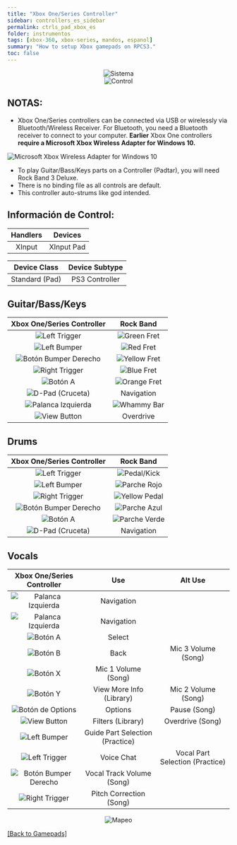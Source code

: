 ```yaml
---
title: "Xbox One/Series Controller"
sidebar: controllers_es_sidebar
permalink: ctrls_pad_xbox_es
folder: instrumentos
tags: [xbox-360, xbox-series, mandos, espanol]
summary: "How to setup Xbox gamepads on RPCS3."
toc: false
---
```


<div align="center"> <img src="https://carlmylo.github.io/docu-rpcs3/images/instruments/plat/xbx.png" alt="Sistema" title="Sistema"></div>

<div align="center"> <img src="https://carlmylo.github.io/docu-rpcs3/images/instruments/cont/xbxcontroller.png" alt="Control" title="Control"></div>

## NOTAS:

* Xbox One/Series controllers can be connected via USB or wirelessly via Bluetooth/Wireless Receiver. For Bluetooth, you need a Bluetooth receiver to connect to your computer. **Earlier** Xbox One controllers **require a Microsoft Xbox Wireless Adapter for Windows 10.**

![Microsoft Xbox Wireless Adapter for Windows 10](https://carlmylo.github.io/docu-rpcs3/images/btns/ctrls/xbox/receiver.png "Microsoft Xbox Wireless Adapter for Windows 10")

* To play Guitar/Bass/Keys parts on a Controller (Padtar), you will need Rock Band 3 Deluxe.
* There is no binding file as all controls are default.
* This controller auto-strums like god intended.

## Información de Control:

| Handlers | Devices |
|:------------------:|:---------------------:|
| XInput | XInput Pad |

| Device Class | Device Subtype |
|:------------------:|:---------------------:|
| Standard (Pad) | PS3 Controller |

## Guitar/Bass/Keys

| **Xbox One/Series Controller**          | **Rock Band** |
|:------------------:|:---------------------:|
| ![Left Trigger](https://carlmylo.github.io/docu-rpcs3/images/btns/ctrls/xbox/lt.png "Left Trigger") | ![Green Fret](https://carlmylo.github.io/docu-rpcs3/images/btns/gtrs/gf.png "Green Fret") |
| ![Left Bumper](https://carlmylo.github.io/docu-rpcs3/images/btns/ctrls/xbox/lb.png "Left Bumper") | ![Red Fret](https://carlmylo.github.io/docu-rpcs3/images/btns/gtrs/rf.png "Red Fret") |
| ![Botón Bumper Derecho](https://carlmylo.github.io/docu-rpcs3/images/btns/ctrls/xbox/rb.png "Botón Bumper Derecho") | ![Yellow Fret](https://carlmylo.github.io/docu-rpcs3/images/btns/gtrs/yf.png "Yellow Fret") |
| ![Right Trigger](https://carlmylo.github.io/docu-rpcs3/images/btns/ctrls/xbox/rt.png "Right Trigger") | ![Blue Fret](https://carlmylo.github.io/docu-rpcs3/images/btns/gtrs/bf.png "Blue Fret") |
| ![Botón A](https://carlmylo.github.io/docu-rpcs3/images/btns/ctrls/xbox/a.png "Botón A") | ![Orange Fret](https://carlmylo.github.io/docu-rpcs3/images/btns/gtrs/of.png "Orange Fret") |
| ![D-Pad (Cruceta)](https://carlmylo.github.io/docu-rpcs3/images/btns/ctrls/xbox/dp.png "D-Pad (Cruceta)") | Navigation |
| ![Palanca Izquierda](https://carlmylo.github.io/docu-rpcs3/images/btns/ctrls/xbox/ls.png "Palanca Izquierda") | ![Whammy Bar](https://carlmylo.github.io/docu-rpcs3/images/btns/gtrs/wb.png "Whammy Bar") |
| ![View Button](https://carlmylo.github.io/docu-rpcs3/images/btns/ctrls/xbox/viw.png "View Button") | Overdrive |

## Drums

| **Xbox One/Series Controller**          | **Rock Band** |
|:------------------:|:---------------------:|
| ![Left Trigger](https://carlmylo.github.io/docu-rpcs3/images/btns/ctrls/xbox/lt.png "Left Trigger") | ![Pedal/Kick](https://carlmylo.github.io/docu-rpcs3/images/btns/drms/rb/kp.png "Pedal/Kick") |
| ![Left Bumper](https://carlmylo.github.io/docu-rpcs3/images/btns/ctrls/xbox/lb.png "Left Bumper") | ![Parche Rojo](https://carlmylo.github.io/docu-rpcs3/images/btns/drms/rb/rp.png "Parche Rojo") |
| ![Right Trigger](https://carlmylo.github.io/docu-rpcs3/images/btns/ctrls/xbox/rt.png "Right Trigger") | ![Yellow Pedal](https://carlmylo.github.io/docu-rpcs3/images/btns/drms/rb/yp.png "Pedal/Kick") |
| ![Botón Bumper Derecho](https://carlmylo.github.io/docu-rpcs3/images/btns/ctrls/xbox/rb.png "Botón Bumper Derecho") | ![Parche Azul](https://carlmylo.github.io/docu-rpcs3/images/btns/drms/rb/bp.png "Parche Azul") |
| ![Botón A](https://carlmylo.github.io/docu-rpcs3/images/btns/ctrls/xbox/a.png "Botón A") | ![Parche Verde](https://carlmylo.github.io/docu-rpcs3/images/btns/drms/rb/gp.png "Parche Verde") |
| ![D-Pad (Cruceta)](https://carlmylo.github.io/docu-rpcs3/images/btns/ctrls/xbox/dp.png "D-Pad (Cruceta)") | Navigation |

## Vocals

| **Xbox One/Series Controller** | **Use**                         | **Alt Use**         |
|:---------------------:|:-------------------------------:|:-------------------:|
| ![Palanca Izquierda](https://carlmylo.github.io/docu-rpcs3/images/btns/ctrls/xbox/ls.png "Palanca Izquierda") | Navigation |
| ![Palanca Izquierda](https://carlmylo.github.io/docu-rpcs3/images/btns/ctrls/xbox/dp.png "D-Pad (Cruceta)") | Navigation |
| ![Botón A](https://carlmylo.github.io/docu-rpcs3/images/btns/ctrls/xbox/a.png "Botón A") | Select                          |
| ![Botón B](https://carlmylo.github.io/docu-rpcs3/images/btns/ctrls/xbox/b.png "Botón B") | Back                            | Mic 3 Volume (Song) |
| ![Botón X](https://carlmylo.github.io/docu-rpcs3/images/btns/ctrls/xbox/x.png "Botón X") | Mic 1 Volume (Song) |
| ![Botón Y](https://carlmylo.github.io/docu-rpcs3/images/btns/ctrls/xbox/y.png "Botón Y") | View More Info (Library)        | Mic 2 Volume (Song) |
| ![Botón de Options](https://carlmylo.github.io/docu-rpcs3/images/btns/ctrls/xbox/opt.png "Botón de Options") | Options                         | Pause (Song)        |
| ![View Button](https://carlmylo.github.io/docu-rpcs3/images/btns/ctrls/xbox/viw.png "View Button") | Filters (Library)               | Overdrive (Song)    |
| ![Left Bumper](https://carlmylo.github.io/docu-rpcs3/images/btns/ctrls/xbox/lb.png "Left Bumper") | Guide Part Selection (Practice) |
| ![Left Trigger](https://carlmylo.github.io/docu-rpcs3/images/btns/ctrls/xbox/lt.png "Left Trigger") | Voice Chat | Vocal Part Selection (Practice) |
| ![Botón Bumper Derecho](https://carlmylo.github.io/docu-rpcs3/images/btns/ctrls/xbox/rb.png "Botón Bumper Derecho") | Vocal Track Volume (Song)       |
| ![Right Trigger](https://carlmylo.github.io/docu-rpcs3/images/btns/ctrls/xbox/rt.png "Right Trigger") | Pitch Correction (Song)         |

<div align="center"> <img src="https://carlmylo.github.io/docu-rpcs3/images/instruments/maps/padxboxmapping.png" alt="Mapeo" title="Mapeo"></div>

[[Back to Gamepads]](https://carlmylo.github.io/docu-rpcs3/ctrls_pads)
